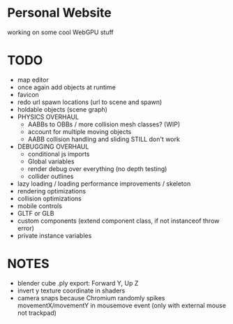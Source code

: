 # Personal Website

working on some cool WebGPU stuff

# TODO
- map editor
- once again add objects at runtime
- favicon
- redo url spawn locations (url to scene and spawn)
- holdable objects (scene graph)
- PHYSICS OVERHAUL
    - AABBs to OBBs / more collision mesh classes? (WIP)
    - account for multiple moving objects
    - AABB collision handling and sliding STILL don't work
- DEBUGGING OVERHAUL
    - conditional js imports
    - Global variables
    - render debug over everything (no depth testing)
    - collider outlines
- lazy loading / loading performance improvements / skeleton
- rendering optimizations
- collision optimizations
- mobile controls
- GLTF or GLB
- custom components (extend component class, if not instanceof throw error)
- private instance variables

# NOTES
- blender cube .ply export: Forward Y, Up Z
- invert y texture coordinate in shaders
- camera snaps because Chromium randomly spikes movementX/movementY in mousemove event (only with external mouse not trackpad)
